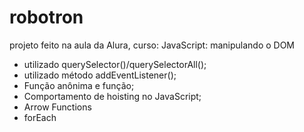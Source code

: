 # robotron

projeto feito na aula da Alura, curso: JavaScript: manipulando o DOM
- utilizado querySelector()/querySelectorAll();
- utilizado método addEventListener();
- Função anônima e função;
- Comportamento de hoisting no JavaScript;
- Arrow Functions
- forEach

